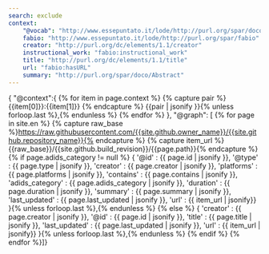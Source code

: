 ```yaml
---
search: exclude
context:
    "@vocab": "http://www.essepuntato.it/lode/http://purl.org/spar/doco"
    fabio: "http://www.essepuntato.it/lode/http://purl.org/spar/fabio"
    creator: "http://purl.org/dc/elements/1.1/creator"
    instructional_work: "fabio:instructional_work"
    title: "http://purl.org/dc/elements/1.1/title"
    url: "fabio:hasURL"
    summary: "http://purl.org/spar/doco/Abstract"
---
```


{
    "@context":{
    {% for item in page.context %} {% capture pair %}{{item[0]}}:{{item[1]}}
    {% endcapture %}
        {{pair | jsonify }}{% unless forloop.last %},{% endunless %} {% endfor %}
        },
    "@graph": [ {% for page in site.en %} {% capture raw_base %}https://raw.githubusercontent.com/{{site.github.owner_name}}/{{site.github.repository_name}}{% endcapture %} {% capture item_url %}{{raw_base}}/{{site.github.build_revision}}/{{page.path}}{% endcapture %} {% if page.adids_category != null %}
        {
            '@id' : {{ page.id | jsonify }},
             '@type' : {{ page.type | jsonify }},
             'creator'  : {{ page.creator | jsonify }},
             'platforms'  : {{ page.platforms | jsonify }},
             'contains'     : {{ page.contains | jsonify }},
             'adids_category'  : {{ page.adids_category | jsonify }},
             'duration'  : {{ page.duration | jsonify }},
             'summary'  : {{ page.summary | jsonify }},
             'last_updated'  : {{ page.last_updated | jsonify }},
            'url' : {{ item_url | jsonify}}
             }{% unless forloop.last %},{% endunless %} {% else %}
             {
             'creator'  : {{ page.creator | jsonify }},
             '@id'  : {{ page.id | jsonify }},
             'title'  : {{ page.title | jsonify }},
             'last_updated'  : {{ page.last_updated | jsonify }},
             'url' : {{ item_url | jsonify}}
             }{% unless forloop.last %},{% endunless %} {% endif %} {% endfor %}]}
